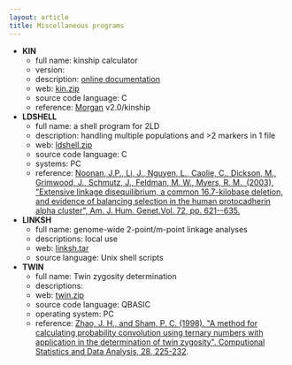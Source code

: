 ```yaml
---
layout: article
title: Miscellaneous programs
---
```


-   **KIN**
    -   full name: kinship calculator
    -   version:
    -   description: [online documentation](software/kin.htm)
    -   web: [kin.zip](software/kin.zip)
    -   source code language: C
    -   reference:
        [Morgan](http://www.stat.washington.edu/thompson/Genepi/MORGAN/Morgan.shtml)
        v2.0/kinship
-   **LDSHELL**
    -   full name: a shell program for 2LD
    -   description: handling multiple populations and \>2 markers in 1
        file
    -   web: [ldshell.zip](software/ldshell.zip)
    -   source code language: C
    -   systems: PC
    -   reference: [Noonan, J.P., Li, J., Nguyen, L., Caolie, C.,
        Dickson, M., Grimwood, J., Schmutz, J., Feldman, M. W.,
        Myers, R. M.  (2003), \"Extensive linkage disequilibrium, a
        common 16.7-kilobase deletion, and evidence of balancing
        selection in the human protocadherin alpha cluster\", Am. J.
        Hum. Genet.Vol. 72, pp.
        621--635.](http://www.pubmedcentral.nih.gov/articlerender.fcgi?artid=1180238)
-   **LINKSH**
    -   full name: genome-wide 2-point/m-point linkage analyses
    -   descriptions: local use
    -   web: [linksh.tar](software/linksh.tar)
    -   source language: Unix shell scripts
-   **TWIN**
    -   full name: Twin zygosity determination
    -   descriptions:
    -   web: [twin.zip](software/twin.zip)
    -   source code language: QBASIC
    -   operating system: PC
    -   reference: [Zhao, J. H., and Sham, P. C. (1998). \"A method for
        calculating probability convolution using ternary numbers with
        application in the determination of twin zygosity\". Computional
        Statistics and Data Analysis, 28, 225-232](paper/csda98.pdf).
